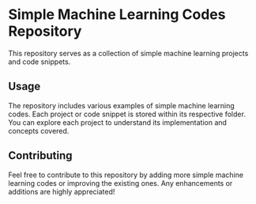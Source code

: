 # Simple Machine Learning Codes Repository

This repository serves as a collection of simple machine learning projects and code snippets.

## Usage

The repository includes various examples of simple machine learning codes. Each project or code snippet is stored within its respective folder. You can explore each project to understand its implementation and concepts covered.

## Contributing

Feel free to contribute to this repository by adding more simple machine learning codes or improving the existing ones. Any enhancements or additions are highly appreciated!


